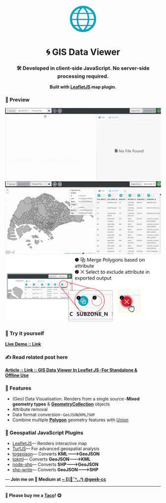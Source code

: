 <div align="center">
  <img src="https://raw.githubusercontent.com/incubated-geek-cc/GIS-Data-Viewer/main/img/logo.png" width="96" alt="logo">

  # 🌀 GIS Data Viewer

  ### 🛠️ Developed in client-side JavaScript. No server-side processing required.

**Built with <a href='https://leafletjs.com/' target='_blank'>LeafletJS</a> map plugin.**

<div align="left">

### 👀 Preview
<img src='https://raw.githubusercontent.com/incubated-geek-cc/GIS-Data-Viewer/main/img/demo.gif' width="600px" />
<br>
<img src='https://raw.githubusercontent.com/incubated-geek-cc/GIS-Data-Viewer/main/img/mergePolygons.gif' width="600px" />
<br>
<img src='https://raw.githubusercontent.com/incubated-geek-cc/GIS-Data-Viewer/main/img/delbtn_function.png' width="600px" />

### 🌟 Try it yourself
[**Live Demo :: Link**](https://incubated-geek-cc.github.io/GIS-Data-Viewer/)

### ✍ Read related post here

[**Article :: Link :: GIS Data Viewer In Leaflet JS - For Standalone & Offline Use**](https://geek-cc.medium.com/gis-data-viewer-in-leaflet-js-for-standalone-offline-use-758ed2abe1a7)

### 📌 Features

</div>
<div align="left">
	<ul>
		<li>(Geo) Data Visualisation. Renders from a single source - <strong>Mixed geometry types</strong> & <strong><a href='https://datatracker.ietf.org/doc/html/rfc7946/#page-26' target='_blank'>GeometryCollection</a></strong> objects</li>
		<li>Attribute removal</li>
		<li>Data format conversion - <code>GeoJSON</code>/<code>KML</code>/<code>SHP</code></li>
		<li>Combine multiple <strong><a href='https://datatracker.ietf.org/doc/html/rfc7946/#page-23' target='_blank'>Polygon</a></strong> geometry features with <a href='https://support.esri.com/en-us/gis-dictionary/union' target='_blank'>Union</a></li>
	</ul>
</div>
</div>

<div align="left">
<h3>📄 Geospatial JavaScript Plugins</h3>
</div>
<div align="left">
	<ul>
		<li><a href='https://leafletjs.com/' target='_blank'>LeafletJS</a>— Renders interactive map</li>
		<li><a href='https://turfjs.org/' target='_blank'>TurfJS</a>— For advanced geospatial analysis</li>
		<li><a href='https://github.com/placemark/togeojson' target='_blank'>togeojson</a>— Converts <strong>KML🡒GeoJSON</strong></li>
		<li><a href='https://github.com/mapbox/tokml' target='_blank'>tokml</a>— Converts <strong>GeoJSON🡒KML</strong></li>
		<li><a href='https://github.com/yuletide/node-shp' target='_blank'>node-shp</a>— Converts <strong>SHP🡒GeoJSON</strong></li>
		<li><a href='https://github.com/mapbox/shp-write' target='_blank'>shp-write</a>— Converts <strong>GeoJSON🡒SHP</strong></li>
	</ul>
</div>

<p>— <b>Join me on 📝 <b>Medium</b> at <a href='https://medium.com/@geek-cc' target='_blank'>~ ξ(🎀˶❛◡❛) @geek-cc</a></b></p>

---

#### 🌮 Please buy me a <a href='https://www.buymeacoffee.com/geekcc' target='_blank'>Taco</a>! 😋